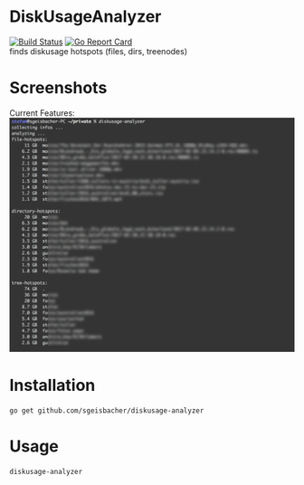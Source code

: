 # DiskUsageAnalyzer
[![Build Status](https://travis-ci.org/sgeisbacher/diskusage-analyzer.svg?branch=master)](https://travis-ci.org/sgeisbacher/diskusage-analyzer) [![Go Report Card](https://goreportcard.com/badge/github.com/sgeisbacher/diskusage-analyzer)](https://goreportcard.com/report/github.com/sgeisbacher/diskusage-analyzer)  
finds diskusage hotspots (files, dirs, treenodes)
# Screenshots
Current Features:
![Screenshot](https://raw.githubusercontent.com/sgeisbacher/diskusage-analyzer/master/docs/screenshot01.png)
# Installation
    go get github.com/sgeisbacher/diskusage-analyzer
# Usage
    diskusage-analyzer


